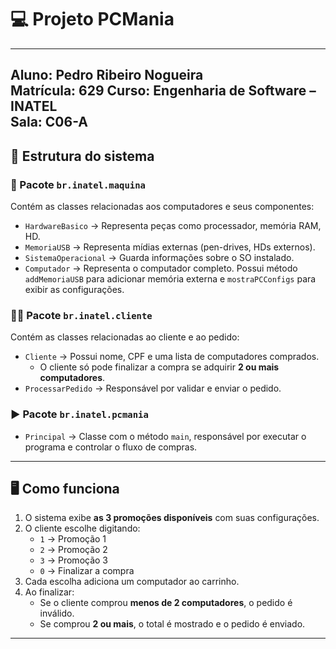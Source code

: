 # 💻 Projeto PCMania
---
**Aluno:** Pedro Ribeiro Nogueira  
**Matrícula:** 629
**Curso:** Engenharia de Software – INATEL  
**Sala:** C06-A
---

## 📂 Estrutura do sistema

### 🔧 Pacote `br.inatel.maquina`  
Contém as classes relacionadas aos computadores e seus componentes:  
- `HardwareBasico` → Representa peças como processador, memória RAM, HD.  
- `MemoriaUSB` → Representa mídias externas (pen-drives, HDs externos).  
- `SistemaOperacional` → Guarda informações sobre o SO instalado.  
- `Computador` → Representa o computador completo. Possui método `addMemoriaUSB` para adicionar memória externa e `mostraPCConfigs` para exibir as configurações.  

### 🧑‍💻 Pacote `br.inatel.cliente`  
Contém as classes relacionadas ao cliente e ao pedido:  
- `Cliente` → Possui nome, CPF e uma lista de computadores comprados.  
  - O cliente só pode finalizar a compra se adquirir **2 ou mais computadores**.  
- `ProcessarPedido` → Responsável por validar e enviar o pedido.  

### ▶️ Pacote `br.inatel.pcmania`  
- `Principal` → Classe com o método `main`, responsável por executar o programa e controlar o fluxo de compras.  

---

## 🖥️ Como funciona

1. O sistema exibe **as 3 promoções disponíveis** com suas configurações.  
2. O cliente escolhe digitando:  
   - `1` → Promoção 1  
   - `2` → Promoção 2  
   - `3` → Promoção 3  
   - `0` → Finalizar a compra  
3. Cada escolha adiciona um computador ao carrinho.  
4. Ao finalizar:  
   - Se o cliente comprou **menos de 2 computadores**, o pedido é inválido.  
   - Se comprou **2 ou mais**, o total é mostrado e o pedido é enviado.  

---
